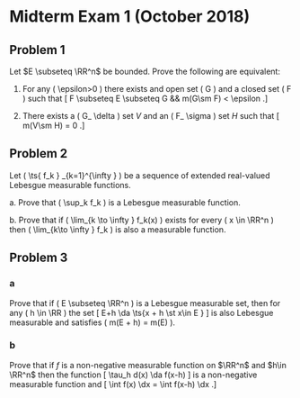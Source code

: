 # Midterm Exam 1 (October 2018)

## Problem 1

Let $E \subseteq \RR^n$ be bounded.
Prove the following are equivalent: 

1. For any \( \epsilon>0 \) there exists and open set \( G \) and a closed set \( F \) such that 
\[
F \subseteq E \subseteq G && m(G\sm F) < \epsilon
.\]

2. There exists a \( G_ \delta \) set $V$ and an \( F_ \sigma \) set $H$ such that 
\[
m(V\sm H) = 0
.\]

## Problem 2

Let \( \ts{ f_k } _{k=1}^{\infty } \) be a sequence of extended real-valued Lebesgue measurable functions.

a. Prove that \( \sup_k f_k \) is a Lebesgue measurable function.

b. Prove that if \( \lim_{k \to \infty } f_k(x) \) exists for every \( x \in \RR^n \) then \( \lim_{k\to \infty } f_k \) is also a measurable function.


## Problem 3

### a

Prove that if \( E \subseteq \RR^n \) is a Lebesgue measurable set, then for any \( h \in \RR \) the set
\[
E+h \da \ts{x + h \st x\in E }
\]
is also Lebesgue measurable and satisfies \( m(E + h) = m(E) \).

### b

Prove that if $f$ is a non-negative measurable function on $\RR^n$ and $h\in \RR^n$ then the function
\[
\tau_h d(x) \da f(x-h)
\]
is a non-negative measurable function and
\[
\int f(x) \dx = \int f(x-h) \dx
.\]



